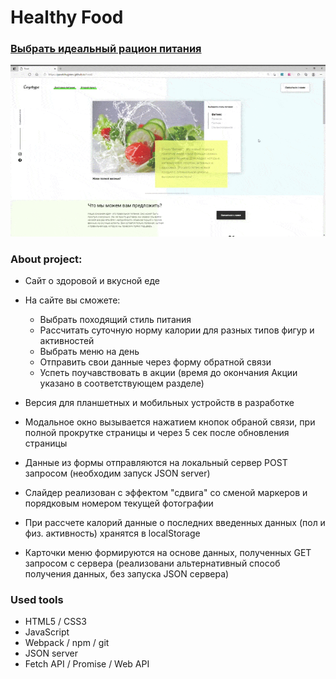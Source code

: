 # Healthy Food

### [Выбрать идеальный рацион питания](https://pavelchugreev.github.io/Food/)

![Project preview](./img/readme.gif)

### About project:
* Сайт о здоровой и вкусной еде
* На сайте вы сможете:
    - Выбрать походящий стиль питания
    - Рассчитать суточную норму калории для разных типов фигур и активностей
    - Выбрать меню на день
    - Отправить свои данные через форму обратной связи
    - Успеть поучавствовать в акции (время до окончания Акции указано в соответствующем разделе)
* Версия для планшетных и мобильных устройств в разработке
 
* Модальное окно вызывается нажатием кнопок обраной связи, при полной прокрутке страницы и через 5 сек после обновления страницы
* Данные из формы отправляются на локальный сервер POST запросом (необходим запуск JSON server)
* Слайдер реализован с эффектом "сдвига" со сменой маркеров и порядковым номером текущей фотографии
* При рассчете калорий данные о последних введенных данных (пол и физ. активность) хранятся в localStorage 
* Карточки меню формируются на основе данных, полученных GET запросом с сервера (реализовани альтернативный способ получения данных, без запуска JSON сервера)

### Used tools
* HTML5 / CSS3
* JavaScript 
* Webpack / npm / git
* JSON server
* Fetch API / Promise / Web API
